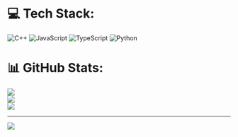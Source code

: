 
# 💻 Tech Stack:
![C++](https://img.shields.io/badge/c++-%2300599C.svg?style=for-the-badge&logo=c%2B%2B&logoColor=white) ![JavaScript](https://img.shields.io/badge/javascript-%23323330.svg?style=for-the-badge&logo=javascript&logoColor=%23F7DF1E) ![TypeScript](https://img.shields.io/badge/typescript-%23007ACC.svg?style=for-the-badge&logo=typescript&logoColor=white) ![Python](https://img.shields.io/badge/python-3670A0?style=for-the-badge&logo=python&logoColor=ffdd54)
# 📊 GitHub Stats:
![](https://github-readme-stats.vercel.app/api?username=aanya01verma&theme=dark&hide_border=false&include_all_commits=true&count_private=true)<br/>
![](https://nirzak-streak-stats.vercel.app/?user=aanya01verma&theme=dark&hide_border=false)<br/>
![](https://github-readme-stats.vercel.app/api/top-langs/?username=aanya01verma&theme=dark&hide_border=false&include_all_commits=true&count_private=true&layout=compact)

---
[![](https://visitcount.itsvg.in/api?id=aanya01verma&icon=0&color=0)](https://visitcount.itsvg.in)

<!-- Proudly created with GPRM ( https://gprm.itsvg.in ) -->
